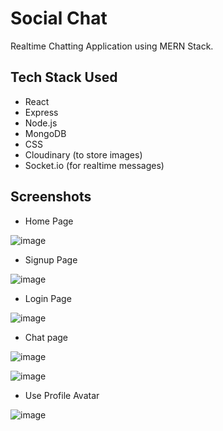 
# Social Chat

Realtime Chatting Application using MERN Stack.

## Tech Stack Used

- React
- Express
- Node.js
- MongoDB
- CSS
- Cloudinary (to store images)
- Socket.io (for realtime messages)

## Screenshots
- Home Page

![image](https://user-images.githubusercontent.com/91322195/204873758-db355ee6-17ab-44f1-a120-3d0acd9f3c17.png)

- Signup Page

![image](https://user-images.githubusercontent.com/91322195/204873941-bbd56bd4-f9f3-4c21-aea2-252ce5ace0c0.png)

- Login Page

![image](https://user-images.githubusercontent.com/91322195/204874035-4245f044-57e6-474d-ba4d-57690605b235.png)

- Chat page

![image](https://user-images.githubusercontent.com/87016222/204875653-3065bc4f-82e8-4a12-834b-112161298573.png)

![image](https://user-images.githubusercontent.com/87016222/204875714-f1edf4fc-0cba-4723-afce-cde2bbeb884b.png)

- Use Profile Avatar

![image](https://user-images.githubusercontent.com/87016222/204875785-0791bb23-25ca-4387-ae46-7012bc15809c.png)



